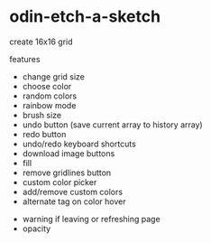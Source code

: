 # odin-etch-a-sketch

create 16x16 grid

features

* change grid size
* choose color
* random colors
* rainbow mode
* brush size
* undo button (save current array to history array)
* redo button
* undo/redo keyboard shortcuts
* download image buttons
* fill
* remove gridlines button
* custom color picker
* add/remove custom colors
* alternate tag on color hover
- warning if leaving or refreshing page
- opacity
